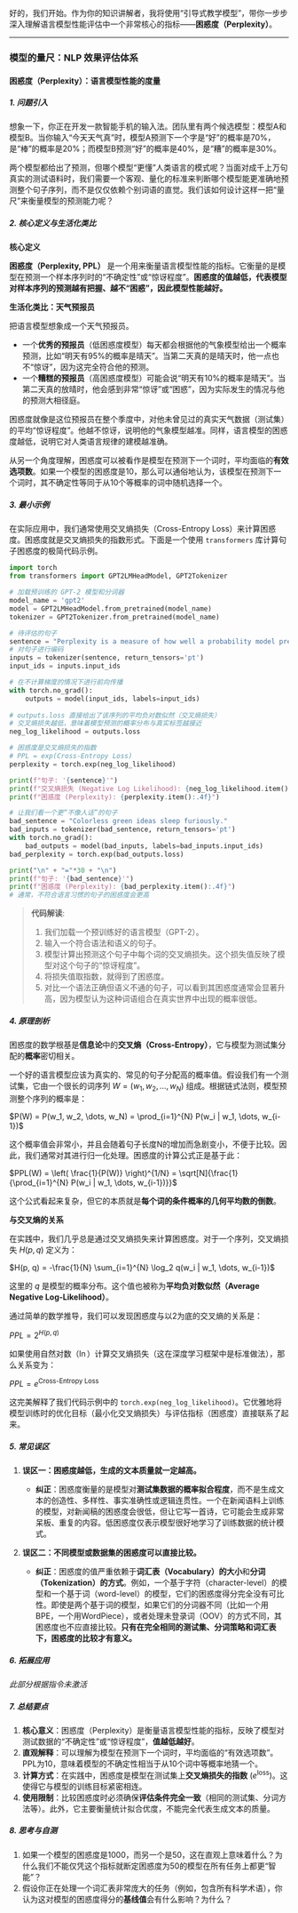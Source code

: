 好的，我们开始。作为你的知识讲解者，我将使用“引导式教学模型”，带你一步步深入理解语言模型性能评估中一个非常核心的指标——**困惑度（Perplexity）**。

---

### 模型的量尺：NLP 效果评估体系
#### 困惑度（Perplexity）：语言模型性能的度量

##### 1. 问题引入

想象一下，你正在开发一款智能手机的输入法。团队里有两个候选模型：模型A和模型B。当你输入“今天天气真”时，模型A预测下一个字是“好”的概率是70%，是“棒”的概率是20%；而模型B预测“好”的概率是40%，是“糟”的概率是30%。

两个模型都给出了预测，但哪个模型“更懂”人类语言的模式呢？当面对成千上万句真实的测试语料时，我们需要一个客观、量化的标准来判断哪个模型能更准确地预测整个句子序列，而不是仅仅依赖个别词语的直觉。我们该如何设计这样一把“量尺”来衡量模型的预测能力呢？

##### 2. 核心定义与生活化类比

**核心定义**

**困惑度（Perplexity, PPL）** 是一个用来衡量语言模型性能的指标。它衡量的是模型在预测一个样本序列时的“不确定性”或“惊讶程度”。**困惑度的值越低，代表模型对样本序列的预测越有把握、越不“困惑”，因此模型性能越好。**

**生活化类比：天气预报员**

把语言模型想象成一个天气预报员。

*   一个**优秀的预报员**（低困惑度模型）每天都会根据他的气象模型给出一个概率预测，比如“明天有95%的概率是晴天”。当第二天真的是晴天时，他一点也不“惊讶”，因为这完全符合他的预测。
*   一个**糟糕的预报员**（高困惑度模型）可能会说“明天有10%的概率是晴天”。当第二天真的放晴时，他会感到非常“惊讶”或“困惑”，因为实际发生的情况与他的预测大相径庭。

困惑度就像是这位预报员在整个季度中，对他未曾见过的真实天气数据（测试集）的平均“惊讶程度”。他越不惊讶，说明他的气象模型越准。同样，语言模型的困惑度越低，说明它对人类语言规律的建模越准确。

从另一个角度理解，困惑度可以被看作是模型在预测下一个词时，平均面临的**有效选项数**。如果一个模型的困惑度是10，那么可以通俗地认为，该模型在预测下一个词时，其不确定性等同于从10个等概率的词中随机选择一个。

##### 3. 最小示例

在实际应用中，我们通常使用交叉熵损失（Cross-Entropy Loss）来计算困惑度。困惑度就是交叉熵损失的指数形式。下面是一个使用 `transformers` 库计算句子困惑度的极简代码示例。

```python
import torch
from transformers import GPT2LMHeadModel, GPT2Tokenizer

# 加载预训练的 GPT-2 模型和分词器
model_name = 'gpt2'
model = GPT2LMHeadModel.from_pretrained(model_name)
tokenizer = GPT2Tokenizer.from_pretrained(model_name)

# 待评估的句子
sentence = "Perplexity is a measure of how well a probability model predicts a sample."
# 对句子进行编码
inputs = tokenizer(sentence, return_tensors='pt')
input_ids = inputs.input_ids

# 在不计算梯度的情况下进行前向传播
with torch.no_grad():
    outputs = model(input_ids, labels=input_ids)
    
# outputs.loss 直接给出了该序列的平均负对数似然（交叉熵损失）
# 交叉熵损失越低，意味着模型预测的概率分布与真实标签越接近
neg_log_likelihood = outputs.loss

# 困惑度是交叉熵损失的指数
# PPL = exp(Cross-Entropy Loss)
perplexity = torch.exp(neg_log_likelihood)

print(f"句子: '{sentence}'")
print(f"交叉熵损失 (Negative Log Likelihood): {neg_log_likelihood.item():.4f}")
print(f"困惑度 (Perplexity): {perplexity.item():.4f}")

# 让我们看一个更“不像人话”的句子
bad_sentence = "Colorless green ideas sleep furiously."
bad_inputs = tokenizer(bad_sentence, return_tensors='pt')
with torch.no_grad():
    bad_outputs = model(bad_inputs, labels=bad_inputs.input_ids)
bad_perplexity = torch.exp(bad_outputs.loss)

print("\n" + "="*30 + "\n")
print(f"句子: '{bad_sentence}'")
print(f"困惑度 (Perplexity): {bad_perplexity.item():.4f}")
# 通常，不符合语言习惯的句子的困惑度会更高
```
> **代码解读**:
> 1. 我们加载一个预训练好的语言模型（GPT-2）。
> 2. 输入一个符合语法和语义的句子。
> 3. 模型计算出预测这个句子中每个词的交叉熵损失。这个损失值反映了模型对这个句子的“惊讶程度”。
> 4. 将损失值取指数，就得到了困惑度。
> 5. 对比一个语法正确但语义不通的句子，可以看到其困惑度通常会显著升高，因为模型认为这种词语组合在真实世界中出现的概率很低。

##### 4. 原理剖析

困惑度的数学根基是**信息论**中的**交叉熵（Cross-Entropy）**，它与模型为测试集分配的**概率**密切相关。

一个好的语言模型应该为真实的、常见的句子分配高的概率值。假设我们有一个测试集，它由一个很长的词序列 $W = (w_1, w_2, \dots, w_N)$ 组成。根据链式法则，模型预测整个序列的概率是：

$P(W) = P(w_1, w_2, \dots, w_N) = \prod_{i=1}^{N} P(w_i | w_1, \dots, w_{i-1})$

这个概率值会非常小，并且会随着句子长度N的增加而急剧变小，不便于比较。因此，我们通常对其进行归一化处理。困惑度的计算公式正是基于此：

$PPL(W) = \left( \frac{1}{P(W)} \right)^{1/N} = \sqrt[N]{\frac{1}{\prod_{i=1}^{N} P(w_i | w_1, \dots, w_{i-1})}}$

这个公式看起来复杂，但它的本质就是**每个词的条件概率的几何平均数的倒数**。

**与交叉熵的关系**

在实践中，我们几乎总是通过交叉熵损失来计算困惑度。对于一个序列，交叉熵损失 $H(p, q)$ 定义为：

$H(p, q) = -\frac{1}{N} \sum_{i=1}^{N} \log_2 q(w_i | w_1, \dots, w_{i-1})$

这里的 $q$ 是模型的概率分布。这个值也被称为**平均负对数似然（Average Negative Log-Likelihood）**。

通过简单的数学推导，我们可以发现困惑度与以2为底的交叉熵的关系是：

$PPL = 2^{H(p,q)}$

如果使用自然对数（$\ln$）计算交叉熵损失（这在深度学习框架中是标准做法），那么关系变为：

$PPL = e^{\text{Cross-Entropy Loss}}$

这完美解释了我们代码示例中的 `torch.exp(neg_log_likelihood)`。它优雅地将模型训练时的优化目标（最小化交叉熵损失）与评估指标（困惑度）直接联系了起来。

##### 5. 常见误区

1.  **误区一：困惑度越低，生成的文本质量就一定越高。**
    *   **纠正**：困惑度衡量的是模型对**测试集数据的概率拟合程度**，而不是生成文本的创造性、多样性、事实准确性或逻辑连贯性。一个在新闻语料上训练的模型，对新闻稿的困惑度会很低，但让它写一首诗，它可能会生成非常呆板、重复的内容。低困惑度仅表示模型很好地学习了训练数据的统计模式。

2.  **误区二：不同模型或数据集的困惑度可以直接比较。**
    *   **纠正**：困惑度的值严重依赖于**词汇表（Vocabulary）的大小**和**分词（Tokenization）的方式**。例如，一个基于字符（character-level）的模型和一个基于词（word-level）的模型，它们的困惑度得分完全没有可比性。即使是两个基于词的模型，如果它们的分词器不同（比如一个用BPE，一个用WordPiece），或者处理未登录词（OOV）的方式不同，其困惑度也不应直接比较。**只有在完全相同的测试集、分词策略和词汇表下，困惑度的比较才有意义。**

##### 6. 拓展应用

*此部分根据指令未激活*

##### 7. 总结要点

1.  **核心意义**：困惑度（Perplexity）是衡量语言模型性能的指标，反映了模型对测试数据的“不确定性”或“惊讶程度”，**值越低越好**。
2.  **直观解释**：可以理解为模型在预测下一个词时，平均面临的“有效选项数”。PPL为10，意味着模型的不确定性相当于从10个词中等概率地猜一个。
3.  **计算方式**：在实践中，困惑度是模型在测试集上**交叉熵损失的指数** ($e^{\text{loss}}$)。这使得它与模型的训练目标紧密相连。
4.  **使用限制**：比较困惑度时必须确保**评估条件完全一致**（相同的测试集、分词方法等）。此外，它主要衡量统计拟合优度，不能完全代表生成文本的质量。

##### 8. 思考与自测

1.  如果一个模型的困惑度是1000，而另一个是50，这在直观上意味着什么？为什么我们不能仅凭这个指标就断定困惑度为50的模型在所有任务上都更“智能”？
2.  假设你正在处理一个词汇表非常庞大的任务（例如，包含所有科学术语），你认为这对模型的困惑度得分的**基线值**会有什么影响？为什么？